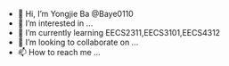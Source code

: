 - 👋 Hi, I’m Yongjie Ba @Baye0110
- 👀 I’m interested in ...
- 🌱 I’m currently learning EECS2311,EECS3101,EECS4312
- 💞️ I’m looking to collaborate on ...
- 📫 How to reach me ...

<!---
Baye0110/Baye0110 is a ✨ special ✨ repository because its `README.md` (this file) appears on your GitHub profile.
You can click the Preview link to take a look at your changes.
--->
